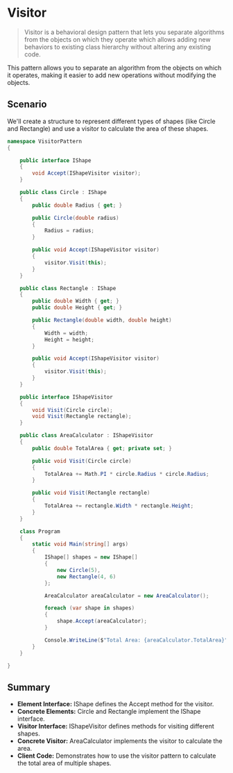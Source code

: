 # **Visitor**

> Visitor is a behavioral design pattern that lets you separate algorithms from the objects on which they operate which allows adding new behaviors to existing class hierarchy without altering any existing code.

This pattern allows you to separate an algorithm from the objects on which it operates, making it easier to add new operations without modifying the objects.

## Scenario
We'll create a structure to represent different types of shapes (like Circle and Rectangle) and use a visitor to calculate the area of these shapes.

```cs
namespace VisitorPattern
{

    public interface IShape
    {
        void Accept(IShapeVisitor visitor);
    }

    public class Circle : IShape
    {
        public double Radius { get; }

        public Circle(double radius)
        {
            Radius = radius;
        }

        public void Accept(IShapeVisitor visitor)
        {
            visitor.Visit(this);
        }
    }

    public class Rectangle : IShape
    {
        public double Width { get; }
        public double Height { get; }

        public Rectangle(double width, double height)
        {
            Width = width;
            Height = height;
        }

        public void Accept(IShapeVisitor visitor)
        {
            visitor.Visit(this);
        }
    }

    public interface IShapeVisitor
    {
        void Visit(Circle circle);
        void Visit(Rectangle rectangle);
    }

    public class AreaCalculator : IShapeVisitor
    {
        public double TotalArea { get; private set; }

        public void Visit(Circle circle)
        {
            TotalArea += Math.PI * circle.Radius * circle.Radius;
        }

        public void Visit(Rectangle rectangle)
        {
            TotalArea += rectangle.Width * rectangle.Height;
        }
    }

    class Program
    {
        static void Main(string[] args)
        {
            IShape[] shapes = new IShape[]
            {
                new Circle(5),
                new Rectangle(4, 6)
            };

            AreaCalculator areaCalculator = new AreaCalculator();

            foreach (var shape in shapes)
            {
                shape.Accept(areaCalculator);
            }

            Console.WriteLine($"Total Area: {areaCalculator.TotalArea}");
        }
    }

}
```

## Summary
- **Element Interface:** IShape defines the Accept method for the visitor.
- **Concrete Elements:** Circle and Rectangle implement the IShape interface.
- **Visitor Interface:** IShapeVisitor defines methods for visiting different shapes.
- **Concrete Visitor:** AreaCalculator implements the visitor to calculate the area.
- **Client Code:** Demonstrates how to use the visitor pattern to calculate the total area of multiple shapes.